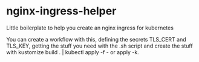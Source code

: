 # nginx-ingress-helper
Little boilerplate to help you create an nginx ingress for kubernetes

You can create a workflow with this, defining the secrets TLS_CERT and TLS_KEY, getting the stuff you need with the .sh script and create the stuff with kustomize build . | kubectl apply -f - or apply -k. 
